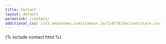 ```yaml
---
title: Contact
layout: default
permalink: /contact/
additional_css: //s3.amazonaws.com/icomoon.io/114779/Socicon/style.css?u8vidh
---
```


{% include contact.html %}
